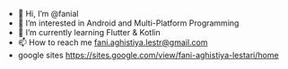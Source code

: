 - 👋 Hi, I’m @fanial
- 👀 I’m interested in Android and Multi-Platform Programming
- 🌱 I’m currently learning Flutter & Kotlin
- 📫 How to reach me fani.aghistiya.lestr@gmail.com
- google sites https://sites.google.com/view/fani-aghistiya-lestari/home

<!---
fanial/fanial is a ✨ special ✨ repository because its `README.md` (this file) appears on your GitHub profile.
You can click the Preview link to take a look at your changes.
--->
